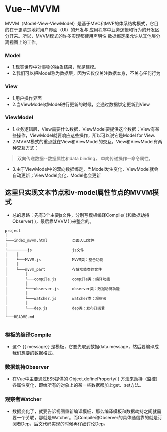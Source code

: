 # Vue--MVVM
MVVM（Model-View-ViewModel）是基于MVC和MVP的体系结构模式，它目的在于更清楚地将用户界面（UI）的开发与 应用程序中业务逻辑和行为的开发区分开来。所以，MVVM模式的许多实现都使用声明性 数据绑定来允许从其他层分离视图上的工作。
### Model      
- 1.现实世界中对事物的抽象结果，就是建模。
- 2.我们可以把Model称为数据层，因为它仅仅关注数据本身，不关心任何行为
### View
- 1.用户操作界面
- 2.当ViewModel对Model进行更新的时候，会通过数据绑定更新到View
### ViewModel
- 1.业务逻辑层，View需要什么数据，ViewModel要提供这个数据；View有某些操作，ViewModel就要响应这些操作，所以可以说它是Model for View.
- 2.MVVM模式的重点就在View和ViewModel的交互，View和ViewModel有两种交互方式：
> 双向传递数据--数据属性和data binding，
> 单向传递操作--命令属性。
- 3.由于ViewModel中的双向数据绑定，当Model发生变化，ViewModel就会自动更新；ViewModel变化，Model也会更新
## 这里只实现文本节点和v-model属性节点的MVVM模式
- 总的思路：先有3个主要js文件，分别写模板编译Compile( )和数据劫持Observer( )，最后靠MVVM( )来整合的。

```
project
│   
└───index_mvvm.html           页面入口文件
│   
└─────────js                  js文件
│    │   
│    └───MVVM.js              MVVM类：整合功能
│    │   
│    └───mvvm_part            存放功能类的文件
│        │ 
│        └───compile.js       compile类：编译功能
│        │   
│        └───observer.js      observer类：数据劫持功能
│        │   
│        └───watcher.js       watcher类：观察者
│        │   
│        └───dep.js           dep类：发布订阅着
│   
└───README.md        
   
```


### 模板的编译Compile
- 这个 {{ message}} 是模板，它要先取到数据data.message，然后要编译成我们想要的数据格式。
### 数据劫持Observer
- 在Vue中主要通过ES5提供的 Object.defineProperty( ) 方法来劫持（监控）各属性变化，即给所有的对象上的某一些数据都加上get、set方法。
### 观察者Watcher
- 数据变化了，就要告诉视图重新编译模板，那么编译模板和数据劫持之间就需要一个关联，那就是Watcher。而Compile和Observer的具体通信靠的就是订阅者Dep，后文代码实现的时候再仔细讨论Dep。
